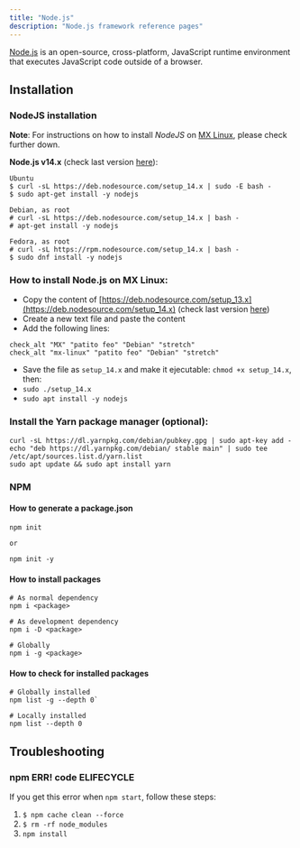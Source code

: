 ```yaml
---
title: "Node.js"
description: "Node.js framework reference pages"
---
```


[Node.js](https://nodejs.org/en/) is an open-source, cross-platform, JavaScript runtime environment that executes JavaScript code outside of a browser.

## Installation

### NodeJS installation

**Note**: For instructions on how to install *NodeJS* on [MX Linux](https://mxlinux.org/), please check further down.

**Node.js v14.x** (check last version [here](https://github.com/nodesource/distributions/tree/master/deb)):

```
Ubuntu
$ curl -sL https://deb.nodesource.com/setup_14.x | sudo -E bash -
$ sudo apt-get install -y nodejs

Debian, as root
# curl -sL https://deb.nodesource.com/setup_14.x | bash -
# apt-get install -y nodejs

Fedora, as root
# curl -sL https://rpm.nodesource.com/setup_14.x | bash -
$ sudo dnf install -y nodejs
```

### How to install Node.js on MX Linux:

- Copy the content of [https://deb.nodesource.com/setup_13.x](https://deb.nodesource.com/setup_14.x) (check last version [here](https://github.com/nodesource/distributions/tree/master/deb))
- Create a new text file and paste the content
- Add the following lines:

```
check_alt "MX" "patito feo" "Debian" "stretch"
check_alt "mx-linux" "patito feo" "Debian" "stretch"
```

- Save the file as `setup_14.x` and make it ejecutable: `chmod +x setup_14.x`, then:
- `sudo ./setup_14.x`
- `sudo apt install -y nodejs`

### Install the Yarn package manager (optional):

```
curl -sL https://dl.yarnpkg.com/debian/pubkey.gpg | sudo apt-key add -
echo "deb https://dl.yarnpkg.com/debian/ stable main" | sudo tee /etc/apt/sources.list.d/yarn.list
sudo apt update && sudo apt install yarn
```

### NPM

#### How to generate a package.json

```
npm init

or

npm init -y
```

#### How to install packages

```
# As normal dependency
npm i <package>

# As development dependency
npm i -D <package>

# Globally
npm i -g <package>
```

#### How to check for installed packages

```
# Globally installed
npm list -g --depth 0`

# Locally installed
npm list --depth 0
```


## Troubleshooting

### npm ERR! code ELIFECYCLE

If you get this error when `npm start`, follow these steps:

1. `$ npm cache clean --force`
2. `$ rm -rf node_modules`
3. `npm install`


